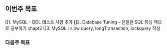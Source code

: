 ## 이번주 목표
[]1. MySQL - DDL 테스트 사항 추가
[]2. Database Tuning - 친절한 SQL 튜닝 책으로 공부하기 chapt2 
[]3. MySQL : slow query, longTransaction, lockquery 작성


### 다음주 목표
